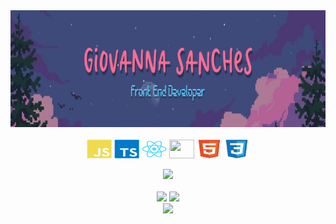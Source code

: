 <div align="center">
  <img height="187" src="banner-gi.png"/>
</div>

<div style="display: inline_block" align="center"><br>
  <img align="center" height="30" width="40" src="https://raw.githubusercontent.com/devicons/devicon/master/icons/javascript/javascript-plain.svg">
  <img align="center" height="30" width="40" src="https://raw.githubusercontent.com/devicons/devicon/master/icons/typescript/typescript-plain.svg">
  <img align="center" height="30" width="40" src="https://raw.githubusercontent.com/devicons/devicon/master/icons/react/react-original.svg">
  <img align="center" height="30" width="40" src="https://cdn.jsdelivr.net/gh/devicons/devicon/icons/vuejs/vuejs-original.svg">
  <img align="center" height="30" width="40" src="https://raw.githubusercontent.com/devicons/devicon/master/icons/html5/html5-original.svg">
  <img align="center" height="30" width="40" src="https://raw.githubusercontent.com/devicons/devicon/master/icons/css3/css3-original.svg">
</div><br>

<div align="center"> 
  <a href="https://www.linkedin.com/in/gisanchesz" target="_blank"><img src="https://img.shields.io/badge/-LinkedIn-%230077B5?style=for-the-badge&logo=linkedin&logoColor=white" target="_blank"></a> 
</div><br>

<div align="center">
  <img height="180" src="https://github-readme-stats.vercel.app/api?username=gisanches&theme=dracula&show_icons=true" />
  <img height="180" src="https://github-readme-stats.vercel.app/api/top-langs/?username=gisanches&theme=dracula" />
</div>

<div align="center">
  <img width="765" src="https://github-readme-streak-stats.herokuapp.com/?user=gisanches&show_icons=true&locale=en&layout=compact&theme=dracula&line_height=0"/>
</div>

